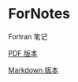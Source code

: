 # ForNotes
Fortran 笔记

[PDF 版本](https://github.com/GasinAn/ForNotes/raw/refs/heads/main/ForNotes.pdf)

[Markdown 版本](https://gasinan.github.io/ForNotes/ForNotes)
